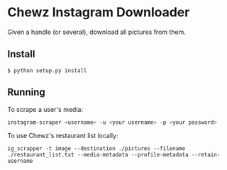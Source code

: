 # Chewz Instagram Downloader

Given a handle (or several), download all pictures from them.


## Install


```
$ python setup.py install
```


## Running


To scrape a user's media:
```bash
instagram-scraper <username> -u <your username> -p <your password>
```

To use Chewz's restaurant list locally:

```
ig_scrapper -t image --destination ./pictures --filename ./restaurant_list.txt --media-metadata --profile-metadata --retain-username
```

